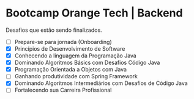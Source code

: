 # Bootcamp Orange Tech | Backend
Desafios que estão sendo finalizados.

- [ ] Prepare-se para jornada (Onboarding)
- [x] Princípios de Desenvolvimento de Software
- [x] Conhecendo a linguagem da Programação Java
- [x] Dominando Algoritmos Básics com Desafios Código Java
- [x] Programação Orientada a Objetos com Java
- [ ] Ganhando produtividade com Spring Framework
- [x] Dominando Algoritmos Intermediários com Desafios de Código Java
- [ ] Fortalecendo sua Carreira Profissional